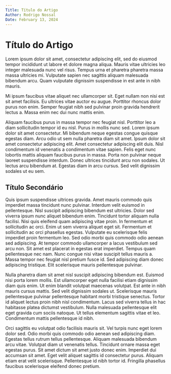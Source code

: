 ```yaml
---
Title: Título do Artigo
Author: Rodrigo Nossal
Date: February 13, 2024
---
```


# Título do Artigo #

Lorem ipsum dolor sit amet, consectetur adipiscing elit, sed do eiusmod tempor incididunt ut labore et dolore magna aliqua.
Mauris vitae ultricies leo integer malesuada nunc vel risus.
Tempus urna et pharetra pharetra massa massa ultricies mi. Vulputate sapien nec sagittis aliquam malesuada bibendum arcu. Quam vulputate dignissim suspendisse in est ante in nibh mauris.

Mi ipsum faucibus vitae aliquet nec ullamcorper sit. Eget nullam non nisi est sit amet facilisis. Eu ultrices vitae auctor eu augue. Porttitor rhoncus dolor purus non enim. Semper feugiat nibh sed pulvinar proin gravida hendrerit lectus a. Massa enim nec dui nunc mattis enim.

Aliquam faucibus purus in massa tempor nec feugiat nisl. Porttitor leo a diam sollicitudin tempor id eu nisl. Purus in mollis nunc sed. Lorem ipsum dolor sit amet consectetur. Mi bibendum neque egestas congue quisque egestas diam. Arcu odio ut sem nulla pharetra diam sit amet. Ipsum dolor sit amet consectetur adipiscing elit. Amet consectetur adipiscing elit duis. Nisl condimentum id venenatis a condimentum vitae sapien. Felis eget nunc lobortis mattis aliquam faucibus purus in massa. Porta non pulvinar neque laoreet suspendisse interdum. Donec ultrices tincidunt arcu non sodales. Ut lectus arcu bibendum at. Egestas diam in arcu cursus. Sed velit dignissim sodales ut eu sem.

## Título Secondário

Quis ipsum suspendisse ultrices gravida. Amet mauris commodo quis imperdiet massa tincidunt nunc pulvinar. Interdum velit euismod in pellentesque. Nisl suscipit adipiscing bibendum est ultricies. Dolor sed viverra ipsum nunc aliquet bibendum enim. Tincidunt tortor aliquam nulla facilisi. Nisi quis eleifend quam adipiscing vitae proin. In fermentum et sollicitudin ac orci. Enim ut sem viverra aliquet eget sit. Fermentum et sollicitudin ac orci phasellus egestas. Vulputate eu scelerisque felis imperdiet proin fermentum leo. Sed odio morbi quis commodo odio aenean sed adipiscing. At tempor commodo ullamcorper a lacus vestibulum sed arcu non. Sit amet est placerat in egestas erat imperdiet. Tempus quam pellentesque nec nam. Nunc congue nisi vitae suscipit tellus mauris a. Massa tempor nec feugiat nisl pretium fusce id. Sed adipiscing diam donec adipiscing tristique. Elit scelerisque mauris pellentesque pulvinar.

Nulla pharetra diam sit amet nisl suscipit adipiscing bibendum est. Euismod nisi porta lorem mollis. Est ullamcorper eget nulla facilisi etiam dignissim diam quis enim. Ut enim blandit volutpat maecenas volutpat. Est ante in nibh mauris cursus mattis. Sed velit dignissim sodales ut. Scelerisque mauris pellentesque pulvinar pellentesque habitant morbi tristique senectus. Tortor id aliquet lectus proin nibh nisl condimentum. Lacus sed viverra tellus in hac habitasse platea dictumst vestibulum. Nulla malesuada pellentesque elit eget gravida cum sociis natoque. Ut tellus elementum sagittis vitae et leo. Condimentum mattis pellentesque id nibh.

Orci sagittis eu volutpat odio facilisis mauris sit. Vel turpis nunc eget lorem dolor sed. Odio morbi quis commodo odio aenean sed adipiscing diam. Egestas tellus rutrum tellus pellentesque. Aliquam malesuada bibendum arcu vitae. Volutpat diam ut venenatis tellus. Tincidunt ornare massa eget egestas purus. Sit amet dictum sit amet justo donec enim. Imperdiet dui accumsan sit amet. Eget velit aliquet sagittis id consectetur purus. Aliquam etiam erat velit scelerisque. Pellentesque id nibh tortor id. Fringilla phasellus faucibus scelerisque eleifend donec pretium.
